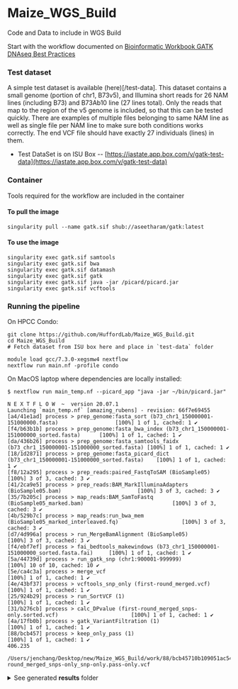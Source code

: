 # Maize_WGS_Build
Code and Data to include in WGS Build

Start with the workflow documented on [Bioinformatic Workbook GATK DNAseq Best Practices](https://bioinformaticsworkbook.org/dataAnalysis/VariantCalling/gatk-dnaseq-best-practices-workflow.html#gsc.tab=0)

### Test dataset

A simple test dataset is available (here)[/test-data]. This dataset contains a small genome (portion of chr1, B73v5), and Illumina short reads for 26 NAM lines (including B73) and B73Ab10 line (27 lines total).
Only the reads that map to the region of the v5 genome is included, so that this can be tested quickly.
There are examples of multiple files belonging to same NAM line as well as single file per NAM line to make sure both conditions works correctly.
The end VCF file should have exactly 27 individuals (lines) in them.

* Test DataSet is on ISU Box -- [https://iastate.app.box.com/v/gatk-test-data](https://iastate.app.box.com/v/gatk-test-data)

### Container

Tools required for the workflow are included in the container

#### To pull the image

```
singularity pull --name gatk.sif shub://aseetharam/gatk:latest
```

#### To use the image

```
singularity exec gatk.sif samtools
singularity exec gatk.sif bwa
singularity exec gatk.sif datamash
singularity exec gatk.sif gatk
singularity exec gatk.sif java -jar /picard/picard.jar
singularity exec gatk.sif vcftools
```

### Running the pipeline

<!--
>
> If on a local laptop with nextflow installed:
>
> ```
> nextflow run HuffordLab/Maize_WGS_Build
> ```
>
> If on HPCC Condo:
>
> ```
> module load gcc/7.3.0-xegsmw4 nextflow
> nextflow run HuffordLab/Maize_WGS_Build -profile condo
> ```
-->

On HPCC Condo:

```
git clone https://github.com/HuffordLab/Maize_WGS_Build.git
cd Maize_WGS_Build
# Fetch dataset from ISU box here and place in `test-data` folder

module load gcc/7.3.0-xegsmw4 nextflow
nextflow run main.nf -profile condo
```

On MacOS laptop where dependencies are locally installed:

```
$ nextflow run main_temp.nf --picard_app "java -jar ~/bin/picard.jar"

N E X T F L O W  ~  version 20.07.1
Launching `main_temp.nf` [amazing_rubens] - revision: 66f7e69455
[a4/41e1ad] process > prep_genome:fasta_sort (b73_chr1_150000001-151000000.fasta)                  [100%] 1 of 1, cached: 1 ✔
[f4/b63b1b] process > prep_genome:fasta_bwa_index (b73_chr1_150000001-151000000_sorted.fasta)      [100%] 1 of 1, cached: 1 ✔
[da/436b26] process > prep_genome:fasta_samtools_faidx (b73_chr1_150000001-151000000_sorted.fasta) [100%] 1 of 1, cached: 1 ✔
[18/1d2871] process > prep_genome:fasta_picard_dict (b73_chr1_150000001-151000000_sorted.fasta)    [100%] 1 of 1, cached: 1 ✔
[f8/12a295] process > prep_reads:paired_FastqToSAM (BioSample05)                                   [100%] 3 of 3, cached: 3 ✔
[41/2ca9e5] process > prep_reads:BAM_MarkIlluminaAdapters (BioSample05.bam)                        [100%] 3 of 3, cached: 3 ✔
[35/7b205c] process > map_reads:BAM_SamToFastq (BioSample05_marked.bam)                            [100%] 3 of 3, cached: 3 ✔
[4b/529b7c] process > map_reads:run_bwa_mem (BioSample05_marked_interleaved.fq)                    [100%] 3 of 3, cached: 3 ✔
[d7/4d996a] process > run_MergeBamAlignment (BioSample05)                                          [100%] 3 of 3, cached: 3 ✔
[f4/ebf7ef] process > fai_bedtools_makewindows (b73_chr1_150000001-151000000_sorted.fasta.fai)     [100%] 1 of 1, cached: 1 ✔
[5a/44739d] process > run_gatk_snp (chr1:900001-999999)                                            [100%] 10 of 10, cached: 10 ✔
[5e/ca4c3a] process > merge_vcf                                                                    [100%] 1 of 1, cached: 1 ✔
[4e/43bf37] process > vcftools_snp_only (first-round_merged.vcf)                                   [100%] 1 of 1, cached: 1 ✔
[25/924b29] process > run_SortVCF (1)                                                              [100%] 1 of 1, cached: 1 ✔
[31/b276cb] process > calc_DPvalue (first-round_merged_snps-only.sorted.vcf)                       [100%] 1 of 1, cached: 1 ✔
[4a/17fb0b] process > gatk_VariantFiltration (1)                                                   [100%] 1 of 1, cached: 1 ✔
[88/bcb457] process > keep_only_pass (1)                                                           [100%] 1 of 1, cached: 1 ✔
406.235

/Users/jenchang/Desktop/new/Maize_WGS_Build/work/88/bcb45710b109051ac54bbb0b2fb682/first-round_merged_snps-only_snp-only.pass-only.vcf
```

<details><summary>See generated <b>results</b> folder</summary>

```
ls -l results/
#> total 5736
#> drwxr-xr-x  3 jenchang  staff    96B Sep 10 18:36 bedtools
#> drwxr-xr-x  8 jenchang  staff   256B Sep 10 18:36 bwa
#> drwxr-xr-x  3 jenchang  staff    96B Sep 10 18:36 createSeqDict
#> drwxr-xr-x  3 jenchang  staff    96B Sep 10 18:36 faidx
#> -rw-r--r--  1 jenchang  staff   2.8M Sep 10 18:36 report.html
#> drwxr-xr-x  3 jenchang  staff    96B Sep 10 18:36 seqLength
#> drwxr-xr-x  3 jenchang  staff    96B Sep 10 18:36 sortSeq
#> -rw-r--r--  1 jenchang  staff   6.4K Sep 10 18:36 timeline.html
```

</details>

<!--

<details><summary>See example HPCC Condo running output </summary>

In this case there are 101 slurm jobs on the queue so far. The process `fastqc` has a total of 258 jobs to submit (one for each `test-data` fastq file).

```
nextflow run main.nf -profile condo
#> N E X T F L O W  ~  version 20.07.1
#> Launching `main.nf` [boring_carson] - revision: 99983aad6a
#> executor >  slurm (101)
#> [0f/70feab] process > fastqc (null)         [  0%] 1 of 258
#> [f4/0b666a] process > gatk0_index_help      [  0%] 0 of 1
#> [ef/d2fbd1] process > gatk0_index (1)       [  0%] 0 of 1
#> [2d/c71570] process > gatk2_preprocess_help [100%] 1 of 1 ✔
#> [57/4481cd] process > gatk3_cmdsgen_help    [100%] 1 of 1 ✔
#> [cf/a201a6] process > gatk4_filter_help     [100%] 1 of 1 ✔
#> /work/GIF/jenchang/_wrkspc/_testremote/Maize_WGS_Build/test-data/ref/b73_chr1_150000001-151000000.fasta
#> /work/GIF/jenchang/_wrkspc/_testremote/Maize_WGS_Build/test-data/fastq/1721-5_S1_L004_R1_001.fastq.gz
#> /work/GIF/jenchang/_wrkspc/_testremote/Maize_WGS_Build/test-data/fastq/CML333_S0_L001_R2_001.fastq.gz
#> /work/GIF/jenchang/_wrkspc/_testremote/Maize_WGS_Build/test-data/fastq/1508-1_S1_L004_R2_001.fa
```
</details>


All output is in a `results` folder.

<details><summary>See explaination of <b>results</b> folder</summary>

  ```
  results/
    |_ report.html       # detailed breakdown of which processes where run on what input
    |_ timeline.html     # gantt chart-like timeline of each process and how long it ran
    |
    |_ fastqc/           # Contains the html files generated by fastqc quality check
    |_ 0_index/          # Contains the genome index files generated by gatk0
    |_ ....
  ```

</details>

-->
